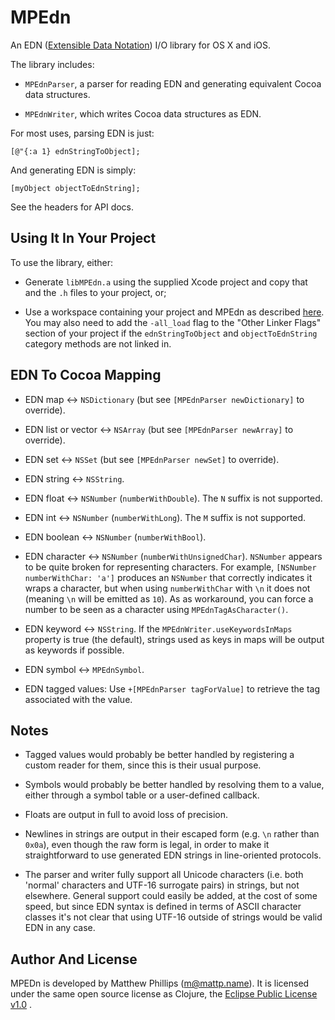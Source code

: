 # MPEdn

An EDN ([Extensible Data Notation](http://github.com/edn-format/edn)) I/O library for OS X and iOS.

The library includes:

* `MPEdnParser`, a parser for reading EDN and generating equivalent Cocoa data structures.

* `MPEdnWriter`, which writes Cocoa data structures as EDN.

For most uses, parsing EDN is just:

    [@"{:a 1} ednStringToObject];
    
And generating EDN is simply:

    [myObject objectToEdnString];
    
See the headers for API docs.

## Using It In Your Project

To use the library, either:

* Generate `libMPEdn.a` using the supplied Xcode project and copy that and the `.h` files to your project, or;

* Use a workspace containing your project and MPEdn as described [here][xcode_static_lib]. You may also need to add the `-all_load` flag to the "Other Linker Flags" section of your project if the `ednStringToObject` and `objectToEdnString` category methods are not linked in.

[xcode_static_lib]: http://developer.apple.com/library/ios/#documentation/Xcode/Conceptual/ios_development_workflow/AA-Developing_a_Static_Library_and_Incorporating_It_in_Your_Application/archiving_an_application_that_uses_a_static_library.html

## EDN To Cocoa Mapping

* EDN map <-> `NSDictionary` (but see `[MPEdnParser newDictionary]` to override).
  
* EDN list or vector <-> `NSArray` (but see `[MPEdnParser newArray]` to override).
  
* EDN set <-> `NSSet` (but see `[MPEdnParser newSet]` to override).
  
* EDN string <-> `NSString`.

* EDN float <-> `NSNumber` (`numberWithDouble`). The `N` suffix is not supported.
  
* EDN int <-> `NSNumber` (`numberWithLong`). The `M` suffix is not supported.

* EDN boolean <-> `NSNumber` (`numberWithBool`).

* EDN character <-> `NSNumber` (`numberWithUnsignedChar`). `NSNumber` appears to be quite broken for representing characters. For example, `[NSNumber numberWithChar: 'a']` produces an `NSNumber` that correctly indicates it wraps a character, but when using `numberWithChar` with `\n` it does not (meaning `\n` will be emitted as `10`). As as workaround, you can force a number to be seen as a character using `MPEdnTagAsCharacter()`.

* EDN keyword <-> `NSString`. If the `MPEdnWriter.useKeywordsInMaps` property is true (the default), strings used as keys in maps will be output as keywords if possible.

* EDN symbol <-> `MPEdnSymbol`.

* EDN tagged values: Use `+[MPEdnParser tagForValue]` to retrieve the tag associated with the value.


## Notes

* Tagged values would probably be better handled by registering a custom reader for them, since this is their usual purpose.

* Symbols would probably be better handled by resolving them to a value, either through a symbol table or a user-defined callback.

* Floats are output in full to avoid loss of precision.

* Newlines in strings are output in their escaped form (e.g. `\n` rather than `0x0a`), even though the raw form is legal, in order to make it straightforward to use generated EDN strings in line-oriented protocols.

* The parser and writer fully support all Unicode characters (i.e. both 'normal' characters and UTF-16 surrogate pairs) in strings, but not elsewhere. General support could easily be added, at the cost of some speed, but since EDN syntax is defined in terms of ASCII character classes it's not clear that using UTF-16 outside of strings would be valid EDN in any case.

## Author And License

MPEDn is developed by Matthew Phillips (<m@mattp.name>). It is licensed under the same open source license as Clojure, the [Eclipse Public License v1.0][epl] .


[epl]: http://opensource.org/licenses/eclipse-1.0.php
